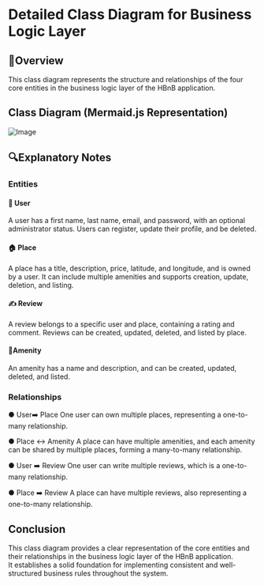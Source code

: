 # Detailed Class Diagram for Business Logic Layer

## 📌Overview
This class diagram represents the structure and relationships of the four core entities in the business logic layer of the HBnB application.


## **Class Diagram (Mermaid.js Representation)**
![Image](https://github.com/user-attachments/assets/838089b9-cf9a-44c5-860f-525e48618811)


## 🔍Explanatory Notes

### Entities
#### 👨 User
A user has a first name, last name, email, and password, with an optional administrator status. Users can register, update their profile, and be deleted.

#### 🏠 Place
A place has a title, description, price, latitude, and longitude, and is owned by a user. It can include multiple amenities and supports creation, update, deletion, and listing.

#### ✍️ Review
A review belongs to a specific user and place, containing a rating and comment. Reviews can be created, updated, deleted, and listed by place.

#### 🧴Amenity
An amenity has a name and description, and can be created, updated, deleted, and listed.

### Relationships
● User➡️ Place
One user can own multiple places, representing a one-to-many relationship.

● Place ↔️  Amenity
A place can have multiple amenities, and each amenity can be shared by multiple places, forming a many-to-many relationship.

● User ➡️ Review
One user can write multiple reviews, which is a one-to-many relationship.

● Place ➡️ Review
 A place can have multiple reviews, also representing a one-to-many relationship.

## Conclusion
This class diagram provides a clear representation of the core entities and their relationships in the business logic layer of the HBnB application.<br>It establishes a solid foundation for implementing consistent and well-structured business rules throughout the system.
